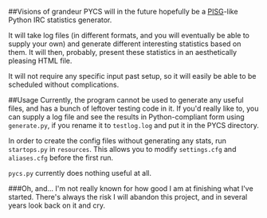 ##Visions of grandeur
PYCS will in the future hopefully be a [PISG](http://pisg.sourceforge.net/)-like Python IRC statistics generator.

It will take log files (in different formats, and you will eventually be able to supply your own) and generate different interesting statistics based on them. It will then, probably, present these statistics in an aesthetically pleasing HTML file.

It will not require any specific input past setup, so it will easily be able to be scheduled without complications.

##Usage
Currently, the program cannot be used to generate any useful files, and has a bunch of leftover testing code in it. If you'd really like to, you can supply a log file and see the results in Python-compliant form using `generate.py`, if you rename it to `testlog.log` and put it in the PYCS directory.

In order to create the config files without generating any stats, run `startops.py` in `resources`. This allows you to modify `settings.cfg` and `aliases.cfg` before the first run.

`pycs.py` currently does nothing useful at all.

###Oh, and...
I'm not really known for how good I am at finishing what I've started. There's always the risk I will abandon this project, and in several years look back on it and cry.
